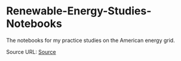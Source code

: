 # Renewable-Energy-Studies-Notebooks
The notebooks for my practice studies on the American energy grid.

Source URL: [Source](https://www.eia.gov/opendata/qb.php?category=371)
